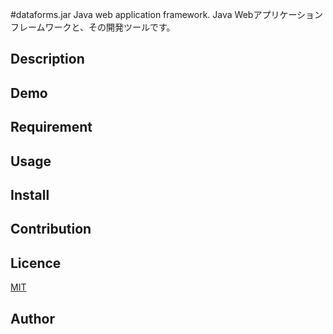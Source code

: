 #dataforms.jar Java web application framework.
Java Webアプリケーションフレームワークと、その開発ツールです。

## Description


## Demo

## Requirement

## Usage

## Install

## Contribution

## Licence

[MIT](https://github.com/takayanagi2087/dataforms/blob/master/LICENSE)

## Author


